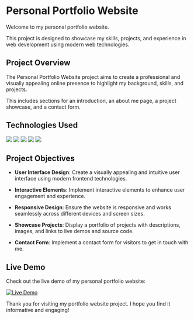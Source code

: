 # Personal Portfolio Website

Welcome to my personal portfolio website.

This project is designed to showcase my skills, projects, and experience in web development using modern web technologies.

## Project Overview

The Personal Portfolio Website project aims to create a professional and visually appealing online presence to highlight my background, skills, and projects.

This includes sections for an introduction, an about me page, a project showcase, and a contact form.

## Technologies Used

<img src="https://img.shields.io/badge/javascript%20-%23323330.svg?&style=for-the-badge&logo=javascript&logoColor=%23F7DF1E"/>

<img src="https://img.shields.io/badge/html5%20-%23E34F26.svg?&style=for-the-badge&logo=html5&logoColor=white"/> 

<img src="https://img.shields.io/badge/css3%20-%231572B6.svg?&style=for-the-badge&logo=css3&logoColor=white"/>

<img src="https://img.shields.io/badge/react%20-%2361DAFB.svg?&style=for-the-badge&logo=react&logoColor=white"/>

<img src="https://img.shields.io/badge/vite%20-%23646CFF.svg?&style=for-the-badge&logo=vite&logoColor=white"/>

## Project Objectives

- **User Interface Design**: Create a visually appealing and intuitive user interface using modern frontend technologies.
  
- **Interactive Elements**: Implement interactive elements to enhance user engagement and experience.
  
- **Responsive Design**: Ensure the website is responsive and works seamlessly across different devices and screen sizes.
  
- **Showcase Projects**: Display a portfolio of projects with descriptions, images, and links to live demos and source code.
  
- **Contact Form**: Implement a contact form for visitors to get in touch with me.

## Live Demo 

Check out the live demo of my personal portfolio website:

[![Live Demo](https://img.shields.io/badge/LiveDemo%20-%23276DC3.svg?&style=for-the-badge&logo=&logoColor=white)](https://anuragpadhiyar-portfolio-website03.netlify.app/) 


Thank you for visiting my portfolio website project. I hope you find it informative and engaging!

